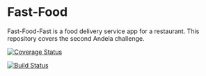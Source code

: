 # Fast-Food
Fast-Food-Fast is a food delivery service app for a restaurant. This repository covers the second Andela challenge.

[![Coverage Status](https://coveralls.io/repos/github/calebrotich10/Fast-Food/badge.svg?branch=develop)](https://coveralls.io/github/calebrotich10/Fast-Food?branch=master)

[![Build Status](https://travis-ci.com/calebrotich10/Fast-Food.svg?branch=develop)](https://travis-ci.com/calebrotich10/Fast-Food)

